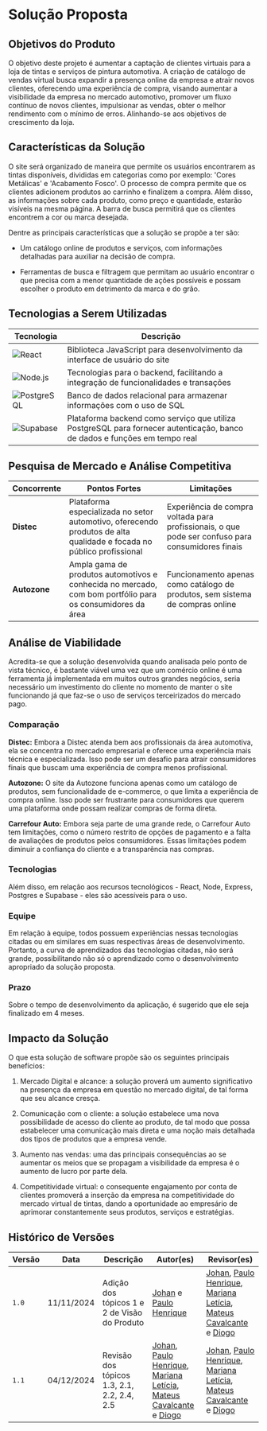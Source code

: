 # **Solução Proposta**

## Objetivos do Produto

O objetivo deste projeto é aumentar a captação de clientes virtuais para a loja de tintas e serviços de pintura automotiva. A criação de catálogo de vendas virtual busca expandir a presença online da empresa e atrair novos clientes, oferecendo uma experiência de compra, visando aumentar a visibilidade da empresa no mercado automotivo, promover um fluxo contínuo de novos clientes, impulsionar as vendas, obter o melhor rendimento com o mínimo de erros. Alinhando-se aos objetivos de crescimento da loja.

## Características da Solução

O site será organizado de maneira que permite os usuários encontrarem as tintas disponíveis, divididas em categorias como por exemplo: 'Cores Metálicas' e 'Acabamento Fosco'. O processo de compra permite que os clientes adicionem produtos ao carrinho e finalizem a compra. Além disso, as informações sobre cada produto, como preço e quantidade, estarão visíveis na mesma página. A barra de busca permitirá que os clientes encontrem a cor ou marca desejada.

Dentre as principais características que a solução se propõe a ter são:

- Um catálogo online de produtos e serviços, com informações detalhadas para auxiliar na decisão de compra.
    
- Ferramentas de busca e filtragem que permitam ao usuário encontrar o que precisa com a menor quantidade de ações possíveis e possam escolher o produto em detrimento da marca e do grão.

## Tecnologias a Serem Utilizadas

| Tecnologia                                                                                                               | Descrição                                                                                                                 |
| ------------------------------------------------------------------------------------------------------------------------ | ------------------------------------------------------------------------------------------------------------------------- |
| ![React](https://img.shields.io/badge/React-%2320232a.svg?style=flat&logo=react&logoColor=%2361DAFB)                     | Biblioteca JavaScript para desenvolvimento da interface de usuário do site                                                |
| ![Node.js](https://img.shields.io/badge/Node.js-%23339933.svg?style=flat&logo=node.js&logoColor=%23ffffff)               | Tecnologias para o backend, facilitando a integração de funcionalidades e transações                                      |
| ![PostgreSQL](https://img.shields.io/badge/PostgreSQL-%23316192.svg?style=flat&logo=postgresql&logoColor=%23ffffff)      | Banco de dados relacional para armazenar informações com o uso de SQL                                                     |
| ![Supabase](https://img.shields.io/badge/Supabase-%234A7BEE.svg?style=flat&logo=supabase&logoColor=%23ffffff)            | Plataforma backend como serviço que utiliza PostgreSQL para fornecer autenticação, banco de dados e funções em tempo real |

## Pesquisa de Mercado e Análise Competitiva

|Concorrente|Pontos Fortes|Limitações|
|---|---|---|
|**Distec**|Plataforma especializada no setor automotivo, oferecendo produtos de alta qualidade e focada no público profissional|Experiência de compra voltada para profissionais, o que pode ser confuso para consumidores finais|
|**Autozone**|Ampla gama de produtos automotivos e conhecida no mercado, com bom portfólio para os consumidores da área|Funcionamento apenas como catálogo de produtos, sem sistema de compras online|

## Análise de Viabilidade

Acredita-se que a solução desenvolvida quando analisada pelo ponto de vista técnico, é bastante viável uma vez que um comércio online é uma ferramenta já implementada em muitos outros grandes negócios, seria necessário um investimento do cliente no momento de manter o site funcionando já que faz-se o uso de serviços terceirizados do mercado pago.

### Comparação

**Distec:** Embora a Distec atenda bem aos profissionais da área automotiva, ela se concentra no mercado empresarial e oferece uma experiência mais técnica e especializada. Isso pode ser um desafio para atrair consumidores finais que buscam uma experiência de compra menos profissional.

**Autozone:** O site da Autozone funciona apenas como um catálogo de produtos, sem funcionalidade de e-commerce, o que limita a experiência de compra online. Isso pode ser frustrante para consumidores que querem uma plataforma onde possam realizar compras de forma direta.

**Carrefour Auto:** Embora seja parte de uma grande rede, o Carrefour Auto tem limitações, como o número restrito de opções de pagamento e a falta de avaliações de produtos pelos consumidores. Essas limitações podem diminuir a confiança do cliente e a transparência nas compras.

### Tecnologias

Além disso, em relação aos recursos tecnológicos - React, Node, Express, Postgres e Supabase - eles são acessíveis para o uso.

### Equipe

Em relação à equipe, todos possuem experiências nessas tecnologias citadas ou em similares em suas respectivas áreas de desenvolvimento. Portanto, a curva de aprendizados das tecnologias citadas, não será grande, possibilitando não só o aprendizado como o desenvolvimento apropriado da solução proposta.

### Prazo

Sobre o tempo de desenvolvimento da aplicação, é sugerido que ele seja finalizado em 4 meses.

## Impacto da Solução

O que esta solução de software propõe são os seguintes principais benefícios:

1. Mercado Digital e alcance: a solução proverá um aumento significativo na presença da empresa em questão no mercado digital, de tal forma que seu alcance cresça.
    
2. Comunicação com o cliente: a solução estabelece uma nova possibilidade de acesso do cliente ao produto, de tal modo que possa estabelecer uma comunicação mais direta e uma noção mais detalhada dos tipos de produtos que a empresa vende.
    
3. Aumento nas vendas: uma das principais consequências ao se aumentar os meios que se propagam a visibilidade da empresa é o aumento de lucro por parte dela.
    
4. Competitividade virtual: o consequente engajamento por conta de clientes promoverá a inserção da empresa na competitividade do mercado virtual de tintas, dando a oportunidade ao empresário de aprimorar constantemente seus produtos, serviços e estratégias.
    

## Histórico de Versões

| Versão | Data       | Descrição                                    | Autor(es)                                                                                 | Revisor(es)                                                                                                                                                                                                                                  |
| ------ | ---------- | -------------------------------------------- | ----------------------------------------------------------------------------------------- | -------------------------------------------------------------------------------------------------------------------------------------------------------------------------------------------------------------------------------------------- |
| `1.0`  | 11/11/2024 | Adição dos tópicos 1 e 2 de Visão do Produto | [Johan](https://github.com/johan-rocha) e [Paulo Henrique](https://github.com/Nanashii76) | [Johan](https://github.com/johan-rocha), [Paulo Henrique](https://github.com/Nanashii76), [Mariana Letícia](https://github.com/Marianannn), [Mateus Cavalcante](https://github.com/mateuscavati) e [Diogo](https://github.com/Diogo-Barboza) |
| `1.1`  | 04/12/2024 | Revisão dos tópicos 1.3, 2.1, 2.2, 2.4, 2.5 | [Johan](https://github.com/johan-rocha), [Paulo Henrique](https://github.com/Nanashii76), [Mariana Letícia](https://github.com/Marianannn), [Mateus Cavalcante](https://github.com/mateuscavati) e [Diogo](https://github.com/Diogo-Barboza) | [Johan](https://github.com/johan-rocha), [Paulo Henrique](https://github.com/Nanashii76), [Mariana Letícia](https://github.com/Marianannn), [Mateus Cavalcante](https://github.com/mateuscavati) e [Diogo](https://github.com/Diogo-Barboza) |
